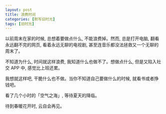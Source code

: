 ```yaml
---
layout: post
title: 浪费时间
categories: [默写旧时光]
tags: [旧时光]
---
```


以前周末在家的时候, 总想着要做点什么, 不能浪费掉。然而, 总是打开电脑, 翻看永远翻不完的网页, 看着永远无聊的电视剧, 甚至连音乐都没法拯救又一个无聊的周末了。

不知道为什么, 时间就这样浪费, 我知道什么也做不了。想做点什么, 但是又陷入社交 APP 中, 感觉比上班还累。

我想就这样吧, 干脆什么也不做。当你不知道自己要做什么的时候, 就看书或者挣钱吧。

看了几个小时的「空气之海」, 等待夏天的降临。

待到春暖花开时, 云自会再见。